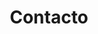 ---
templateKey: contact-index-page
languageKey: es
title: Contacto
formTitle: Contact Form
contact:
  name: Nombre
  email: Correo electrónico
  message: Mensaje
  send: Enviar
---